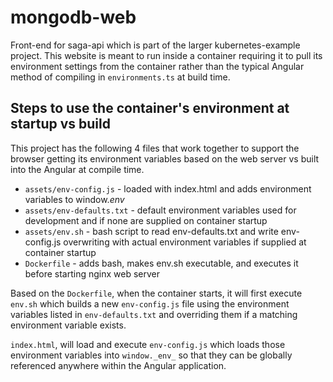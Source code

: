 # mongodb-web
Front-end for saga-api which is part of the larger kubernetes-example project.  This website is meant to run inside a container requiring it to pull its environment settings from the container rather than the typical Angular method of compiling in `environments.ts` at build time.

## Steps to use the container's environment at startup vs build

This project has the following 4 files that work together to support the browser getting its environment variables based on the web server vs built into the Angular at compile time.

* `assets/env-config.js` - loaded with index.html and adds environment variables to window._env_
* `assets/env-defaults.txt` - default environment variables used for development and if none are supplied on container startup
* `assets/env.sh` - bash script to read env-defaults.txt and write env-config.js overwriting with actual environment variables if supplied at container startup
* `Dockerfile` - adds bash, makes env.sh executable, and executes it before starting nginx web server

Based on the `Dockerfile`, when the container starts, it will first execute `env.sh` which builds a new `env-config.js` file using the environment variables listed in `env-defaults.txt` and overriding them if a matching environment variable exists.

`index.html`, will load and execute `env-config.js` which loads those environment variables into `window._env_` so that they can be globally referenced anywhere within the Angular application.